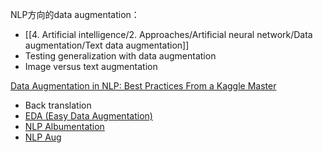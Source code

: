 NLP方向的data augmentation：
- [[4. Artificial intelligence/2. Approaches/Artificial neural network/Data augmentation/Text data augmentation]]
- Testing generalization with data augmentation
- Image versus text augmentation

[Data Augmentation in NLP: Best Practices From a Kaggle Master](https://neptune.ai/blog/data-augmentation-nlp)
-   Back translation
-   [EDA (Easy Data Augmentation)](https://arxiv.org/abs/1901.11196)
-   [NLP Albumentation](https://github.com/albumentations-team/albumentations)
-   [NLP Aug](https://github.com/makcedward/nlpaug)









